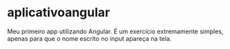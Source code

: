 # aplicativoangular
Meu primeiro app utilizando Angular. É um exercício extremamente simples, apenas para que o nome escrito no input apareça na tela.
